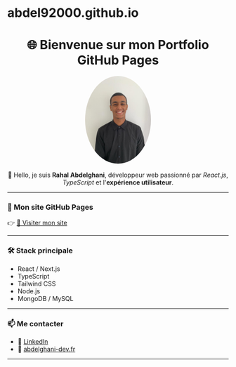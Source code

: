 # abdel92000.github.io

<h1 align="center">🌐 Bienvenue sur mon Portfolio GitHub Pages</h1>

<p align="center">
  <img src="/imgAbdelghani.JPG" alt="Rahal Abdelghani" width="150" style="border-radius:50%">
</p>

<p align="center">
  👋 Hello, je suis <strong>Rahal Abdelghani</strong>, développeur web passionné par <em>React.js</em>, <em>TypeScript</em> et l'<strong>expérience utilisateur</strong>.
</p>

---

### 🚀 Mon site GitHub Pages

👉 [🔗 Visiter mon site](https://abdelghani-dev.fr)

---

### 🛠️ Stack principale

- React / Next.js
- TypeScript
- Tailwind CSS
- Node.js
- MongoDB / MySQL

---

### 📫 Me contacter

- 📧 [LinkedIn](https://www.linkedin.com/in/rahala/)
- 💼 [abdelghani-dev.fr](https://abdelghani-dev.fr)

---
